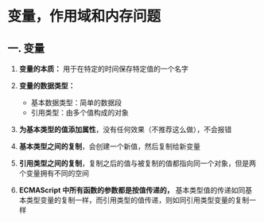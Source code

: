 # 变量，作用域和内存问题

## 一. 变量

1. **变量的本质：** 用于在特定的时间保存特定值的一个名字

2. **变量的数据类型：** 
   - 基本数据类型：简单的数据段
   - 引用类型：由多个值构成的对象
3. **为基本类型的值添加属性**，没有任何效果（不推荐这么做），不会报错
4. **基本类型之间的复制**，会创建一个新值，然后复制给新变量
5. **引用类型之间的复制**，复制之后的值与被复制的值都指向同一个对象，但是两个变量拥有不同的空间
6. **ECMAScript 中所有函数的参数都是按值传递的，** 基本类型值的传递如同基本类型变量的复制一样，而引用类型的值传递，则如同引用类型变量的复制一样

